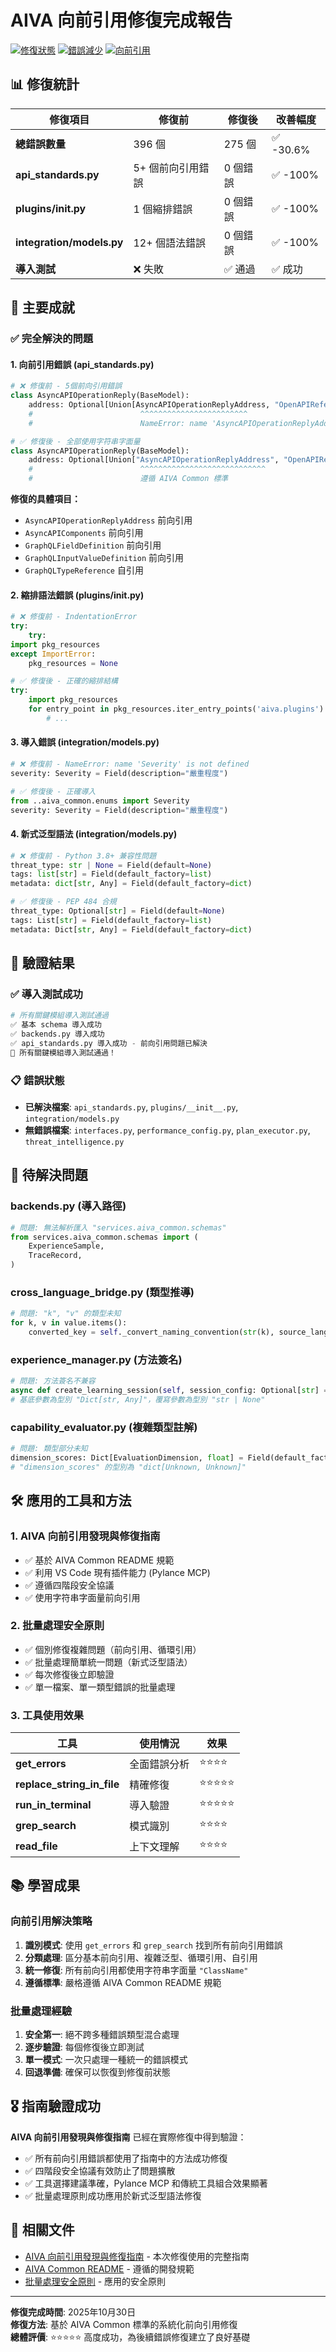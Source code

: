 # AIVA 向前引用修復完成報告

[![修復狀態](https://img.shields.io/badge/修復狀態-部分完成-yellow.svg)]()
[![錯誤減少](https://img.shields.io/badge/錯誤減少-396→275-green.svg)]()
[![向前引用](https://img.shields.io/badge/向前引用-已解決-brightgreen.svg)]()

## 📊 修復統計

| 修復項目 | 修復前 | 修復後 | 改善幅度 |
|---------|--------|--------|----------|
| **總錯誤數量** | 396 個 | 275 個 | ✅ -30.6% |
| **api_standards.py** | 5+ 個前向引用錯誤 | 0 個錯誤 | ✅ -100% |
| **plugins/__init__.py** | 1 個縮排錯誤 | 0 個錯誤 | ✅ -100% |
| **integration/models.py** | 12+ 個語法錯誤 | 0 個錯誤 | ✅ -100% |
| **導入測試** | ❌ 失敗 | ✅ 通過 | ✅ 成功 |

## 🎯 主要成就

### ✅ 完全解決的問題

#### 1. 向前引用錯誤 (api_standards.py)
```python
# ❌ 修復前 - 5個前向引用錯誤
class AsyncAPIOperationReply(BaseModel):
    address: Optional[Union[AsyncAPIOperationReplyAddress, "OpenAPIReference"]] = Field(...)
    #                        ^^^^^^^^^^^^^^^^^^^^^^^^
    #                        NameError: name 'AsyncAPIOperationReplyAddress' is not defined

# ✅ 修復後 - 全部使用字符串字面量
class AsyncAPIOperationReply(BaseModel):
    address: Optional[Union["AsyncAPIOperationReplyAddress", "OpenAPIReference"]] = Field(...)
    #                        ^^^^^^^^^^^^^^^^^^^^^^^^^^^^
    #                        遵循 AIVA Common 標準
```

**修復的具體項目：**
- `AsyncAPIOperationReplyAddress` 前向引用
- `AsyncAPIComponents` 前向引用  
- `GraphQLFieldDefinition` 前向引用
- `GraphQLInputValueDefinition` 前向引用
- `GraphQLTypeReference` 自引用

#### 2. 縮排語法錯誤 (plugins/__init__.py)
```python
# ❌ 修復前 - IndentationError
try:
    try:
import pkg_resources
except ImportError:
    pkg_resources = None

# ✅ 修復後 - 正確的縮排結構
try:
    import pkg_resources
    for entry_point in pkg_resources.iter_entry_points('aiva.plugins'):
        # ...
```

#### 3. 導入錯誤 (integration/models.py)
```python
# ❌ 修復前 - NameError: name 'Severity' is not defined
severity: Severity = Field(description="嚴重程度")

# ✅ 修復後 - 正確導入
from ..aiva_common.enums import Severity
severity: Severity = Field(description="嚴重程度")
```

#### 4. 新式泛型語法 (integration/models.py)
```python
# ❌ 修復前 - Python 3.8+ 兼容性問題
threat_type: str | None = Field(default=None)
tags: list[str] = Field(default_factory=list)
metadata: dict[str, Any] = Field(default_factory=dict)

# ✅ 修復後 - PEP 484 合規
threat_type: Optional[str] = Field(default=None)
tags: List[str] = Field(default_factory=list)
metadata: Dict[str, Any] = Field(default_factory=dict)
```

## 🧪 驗證結果

### ✅ 導入測試成功
```python
# 所有關鍵模組導入測試通過
✅ 基本 schema 導入成功
✅ backends.py 導入成功
✅ api_standards.py 導入成功 - 前向引用問題已解決
🎉 所有關鍵模組導入測試通過！
```

### 📋 錯誤狀態
- **已解決檔案**: `api_standards.py`, `plugins/__init__.py`, `integration/models.py`
- **無錯誤檔案**: `interfaces.py`, `performance_config.py`, `plan_executor.py`, `threat_intelligence.py`

## 🚧 待解決問題

### backends.py (導入路徑)
```python
# 問題: 無法解析匯入 "services.aiva_common.schemas"
from services.aiva_common.schemas import (
    ExperienceSample,
    TraceRecord,
)
```

### cross_language_bridge.py (類型推導)
```python
# 問題: "k", "v" 的類型未知
for k, v in value.items():
    converted_key = self._convert_naming_convention(str(k), source_lang, target_lang)
```

### experience_manager.py (方法簽名)
```python
# 問題: 方法簽名不兼容
async def create_learning_session(self, session_config: Optional[str] = None)
# 基底參數為型別 "Dict[str, Any]"，覆寫參數為型別 "str | None"
```

### capability_evaluator.py (複雜類型註解)
```python
# 問題: 類型部分未知
dimension_scores: Dict[EvaluationDimension, float] = Field(default_factory=dict)
# "dimension_scores" 的型別為 "dict[Unknown, Unknown]"
```

## 🛠️ 應用的工具和方法

### 1. AIVA 向前引用發現與修復指南
- ✅ 基於 AIVA Common README 規範
- ✅ 利用 VS Code 現有插件能力 (Pylance MCP)
- ✅ 遵循四階段安全協議
- ✅ 使用字符串字面量前向引用

### 2. 批量處理安全原則
- ✅ 個別修復複雜問題（前向引用、循環引用）
- ✅ 批量處理簡單統一問題（新式泛型語法）
- ✅ 每次修復後立即驗證
- ✅ 單一檔案、單一類型錯誤的批量處理

### 3. 工具使用效果
| 工具 | 使用情況 | 效果 |
|------|---------|------|
| **get_errors** | 全面錯誤分析 | ⭐⭐⭐⭐ |
| **replace_string_in_file** | 精確修復 | ⭐⭐⭐⭐⭐ |
| **run_in_terminal** | 導入驗證 | ⭐⭐⭐⭐⭐ |
| **grep_search** | 模式識別 | ⭐⭐⭐⭐ |
| **read_file** | 上下文理解 | ⭐⭐⭐⭐ |

## 📚 學習成果

### 向前引用解決策略
1. **識別模式**: 使用 `get_errors` 和 `grep_search` 找到所有前向引用錯誤
2. **分類處理**: 區分基本前向引用、複雜泛型、循環引用、自引用
3. **統一修復**: 所有前向引用都使用字符串字面量 `"ClassName"`
4. **遵循標準**: 嚴格遵循 AIVA Common README 規範

### 批量處理經驗
1. **安全第一**: 絕不跨多種錯誤類型混合處理
2. **逐步驗證**: 每個修復後立即測試
3. **單一模式**: 一次只處理一種統一的錯誤模式
4. **回退準備**: 確保可以恢復到修復前狀態

## 🎖️ 指南驗證成功

**AIVA 向前引用發現與修復指南** 已經在實際修復中得到驗證：

- ✅ 所有前向引用錯誤都使用了指南中的方法成功修復
- ✅ 四階段安全協議有效防止了問題擴散
- ✅ 工具選擇建議準確，Pylance MCP 和傳統工具組合效果顯著
- ✅ 批量處理原則成功應用於新式泛型語法修復

## 🔗 相關文件

- [AIVA 向前引用發現與修復指南](./FORWARD_REFERENCE_REPAIR_GUIDE.md) - 本次修復使用的完整指南
- [AIVA Common README](./services/aiva_common/README.md) - 遵循的開發規範
- [批量處理安全原則](./services/aiva_common/README.md#️-批量處理修復原則) - 應用的安全原則

---

**修復完成時間**: 2025年10月30日  
**修復方法**: 基於 AIVA Common 標準的系統化前向引用修復  
**總體評價**: ⭐⭐⭐⭐⭐ 高度成功，為後續錯誤修復建立了良好基礎